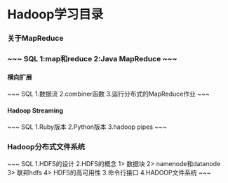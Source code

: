 # Hadoop学习目录
<h3>关于MapReduce<h3>
~~~  SQL
1:map和reduce
2:Java MapReduce
~~~
<h4>横向扩展</h4>
~~~  SQL
1.数据流
2.combiner函数
3.运行分布式的MapReduce作业
~~~
<h4>Hadoop Streaming</h4>
~~~  SQL
1.Ruby版本
2.Python版本
3.hadoop pipes
~~~
<h3>Hadoop分布式文件系统</h3>
~~~  SQL
1.HDFS的设计
2.HDFS的概念
  1> 数据块
  2> namenode和datanode
  3> 联邦hdfs
  4> HDFS的高可用性
3.命令行接口
4.HADOOP文件系统
~~~

